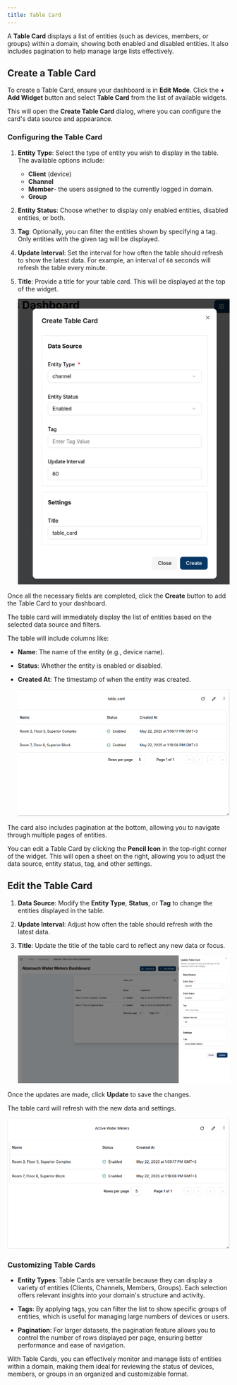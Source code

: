 ```yaml
---
title: Table Card
---
```



A **Table Card** displays a list of entities (such as devices, members, or groups) within a domain, showing both enabled and disabled entities.
It also includes pagination to help manage large lists effectively.

## Create a Table Card

To create a Table Card, ensure your dashboard is in **Edit Mode**.
Click the **+ Add Widget** button and select **Table Card** from the list of available widgets.

This will open the **Create Table Card** dialog, where you can configure the card's data source and appearance.

### Configuring the Table Card

1. **Entity Type**: Select the type of entity you wish to display in the table. The available options include:
   - **Client** (device)
   - **Channel**
   - **Member**- the users assigned to the currently logged in domain.
   - **Group**

2. **Entity Status**: Choose whether to display only enabled entities, disabled entities, or both.
3. **Tag**: Optionally, you can filter the entities shown by specifying a tag. Only entities with the given tag will be displayed.
4. **Update Interval**: Set the interval for how often the table should refresh to show the latest data. For example, an interval of `60` seconds will refresh the table every minute.
5. **Title**: Provide a title for your table card. This will be displayed at the top of the widget.

   ![Table Card Configuration](../img/dashboards/tablecard-dialog.png)

Once all the necessary fields are completed, click the **Create** button to add the Table Card to your dashboard.

The table card will immediately display the list of entities based on the selected data source and filters.

The table will include columns like:

- **Name**: The name of the entity (e.g., device name).
- **Status**: Whether the entity is enabled or disabled.
- **Created At**: The timestamp of when the entity was created.

   ![Table Card Created](../img/dashboards/new-tablecard.png)

The card also includes pagination at the bottom, allowing you to navigate through multiple pages of entities.

You can edit a Table Card by clicking the **Pencil Icon** in the top-right corner of the widget.
This will open a sheet on the right, allowing you to adjust the data source, entity status, tag, and other settings.

## Edit the Table Card

1. **Data Source**: Modify the **Entity Type**, **Status**, or **Tag** to change the entities displayed in the table.
2. **Update Interval**: Adjust how often the table should refresh with the latest data.
3. **Title**: Update the title of the table card to reflect any new data or focus.

   ![Editing Table Card](../img/dashboards/edit-tablecard2.png)

Once the updates are made, click **Update** to save the changes.

The table card will refresh with the new data and settings.

   ![Updated Table Card](../img/dashboards/edited-tablecard.png)

### Customizing Table Cards

- **Entity Types**: Table Cards are versatile because they can display a variety of entities (Clients, Channels, Members, Groups). Each selection offers relevant insights into your domain's structure and activity.

- **Tags**: By applying tags, you can filter the list to show specific groups of entities, which is useful for managing large numbers of devices or users.
- **Pagination**: For larger datasets, the pagination feature allows you to control the number of rows displayed per page, ensuring better performance and ease of navigation.

With Table Cards, you can effectively monitor and manage lists of entities within a domain, making them ideal for reviewing the status of devices, members, or groups in an organized and customizable format.
